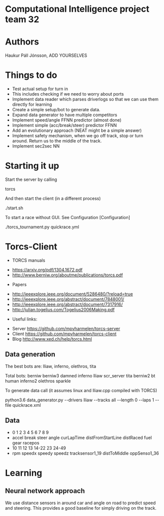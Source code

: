 # Computational Intelligence project team 32

# Authors
Haukur Páll Jónsson, ADD YOURSELVES

# Things to do
- Test actual setup for turn in
- This includes checking if we need to worry about ports
- Implement data reader which parses driverlogs so that we can use them directly for learning
- Create a simple setup/bot to generate data.
- Expand data generator to have multiple competitors
- Implement speed/angle FFNN predictor (almost done)
- Implement simple (acc/break/steer) predictor FFNN
- Add an evolutionary approach (NEAT might be a simple answer)
- Implement safety mechanism, when we go off track, stop or turn around. Return us to the middle of the track.
- Implement sec2sec NN

# Starting it up
Start the server by calling

  torcs

And then start the client (in a different process)

  ./start.sh

To start a race without GUI. See Configuration [Configuration]

  ./torcs_tournament.py quickrace.yml


# Torcs-Client

- TORCS manuals
* https://arxiv.org/pdf/1304.1672.pdf
* http://www.berniw.org/aboutme/publications/torcs.pdf

- Papers
* http://ieeexplore.ieee.org/document/5286480/?reload=true
* http://ieeexplore.ieee.org/abstract/document/7848001/
* http://ieeexplore.ieee.org/abstract/document/7317916/
* http://julian.togelius.com/Togelius2006Making.pdf

- Useful links:
* Server https://github.com/mpvharmelen/torcs-server
* Client https://github.com/mpvharmelen/torcs-client
* Blog http://www.xed.ch/help/torcs.html

## Data generation
The best bots are: lliaw, inferno, olethros, tita

Total bots:
berniw   berniw3  damned  inferno   lliaw     scr_server  tita
berniw2  bt       human   inferno2  olethros  sparkle

To generate data call (it assumes linux and lliaw.cpp compiled with TORCS)

  python3.6 data_generator.py --drivers lliaw --tracks all --length 0 --laps 1 --file quickrace.xml

## Data
-  0     1     2      3      4             5              6       7    8    9
- accel break steer angle curLapTime distFromStartLine distRaced fuel gear racepos
- 10    11      12    13     14-22             23          24-49
- rpm speedx speedy speedz tracksensor1_19 distToMiddle oppSenso1_36

# Learning

## Neural network approach
We use distance sensors in around car and angle on road to predict speed and steering.
This provides a good baseline for simply driving on the track.
